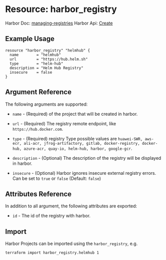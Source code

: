 # Resource: harbor_registry

Harbor Doc: [managing-registries](https://goharbor.io/docs/2.0.0/administration/configuring-replication/create-replication-endpoints/#managing-registries)
Harbor Api: [Create](https://demo.goharbor.io/#/Products/post_registries)

## Example Usage

```hcl
resource "harbor_registry" "helmhub" {
  name        = "helmhub"
  url         = "https://hub.helm.sh"
  type        = "helm-hub"
  description = "Helm Hub Registry"
  insecure    = false
}
```

## Argument Reference

The following arguments are supported:

* `name` - (Required) of the project that will be created in harbor.

* `url` - (Required) The registry remote endpoint, like `https://hub.docker.com`.

* `type` - (Required) registry Type possible values are `huawei-SWR, aws-ecr, ali-acr, jfrog-artifactory, gitlab, docker-registry, docker-hub, azure-acr, quay-io, helm-hub, harbor, google-gcr`.

* `description` - (Optional) The description of the registry will be displayed in harbor.

* `insecure` - (Optional) Harbor ignores insecure external registry errors. Can be set to `true` or `false` (Default: `false`)

## Attributes Reference

In addition to all argument, the following attributes are exported:

* `id` - The id of the registry with harbor.

## Import

Harbor Projects can be imported using the `harbor_registry`, e.g.

```sh
terraform import harbor_registry.helmhub 1
```
